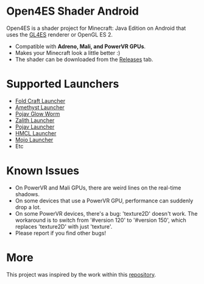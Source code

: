 # Open4ES Shader Android
Open4ES is a shader project for Minecraft: Java Edition on Android that uses the [GL4ES](https://github.com/PojavLauncherTeam/gl4es-114-extra) renderer or OpenGL ES 2.

- Compatible with **Adreno, Mali, and PowerVR GPUs**.
- Makes your Minecraft look a little better :)
- The shader can be downloaded from the [Releases](https://github.com/AnikyMX/Open4ES-Shader-Android/releases) tab.

# Supported Launchers
- [Fold Craft Launcher](https://github.com/FCL-Team/FoldCraftLauncher)
- [Amethyst Launcher](https://github.com/AngelAuraMC/Amethyst-Android)
- [Pojav Glow Worm](https://github.com/Vera-Firefly/Pojav-Glow-Worm)
- [Zalith Launcher](https://github.com/ZalithLauncher/ZalithLauncher)
- [Pojav Launcher](https://github.com/PojavLauncherTeam/PojavLauncher)
- [HMCL Launcher](https://github.com/HMCL-dev/HMCL-PE)
- [Mojo Launcher](https://github.com/MojoLauncher/MojoLauncher)
- Etc

# Known Issues
- On PowerVR and Mali GPUs, there are weird lines on the real-time shadows.
- On some devices that use a PowerVR GPU, performance can suddenly drop a lot.
- On some PowerVR devices, there's a bug: 'texture2D' doesn't work. The workaround is to switch from '#version 120' to '#version 150', which replaces 'texture2D' with just 'texture'.
- Please report if you find other bugs!

# More
This project was inspired by the work within this [repository](https://github.com/Open4Es/Open4Es-Shader-Android).
